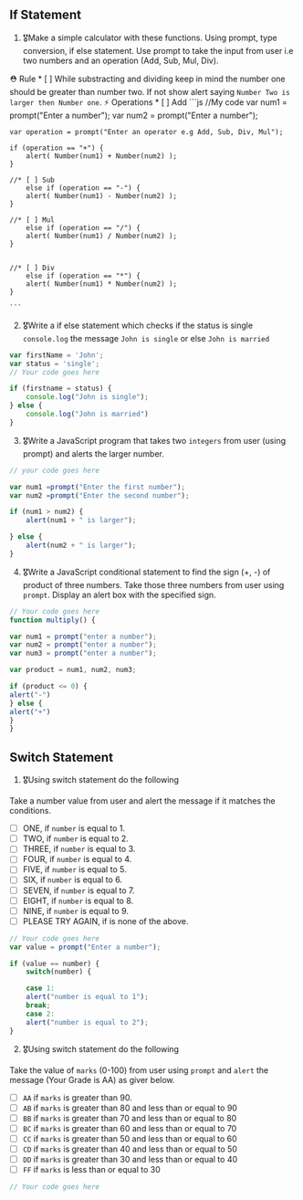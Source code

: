 ## If Statement
1.  🎖Make a simple calculator with these functions. Using prompt, type conversion, if else statement. Use prompt to take the input from user i.e two numbers and an operation (Add, Sub, Mul, Div).

  ⛑ Rule
    * [ ] While substracting and dividing keep in mind the number one should be greater than number two. If not show alert saying `Number Two is larger then Number one`.
  ⚡️ Operations
    * [ ] Add
    ```js 
    //My code 
    var num1 = prompt("Enter a number");
    var num2 = prompt("Enter a number");


   	var operation = prompt("Enter an operator e.g Add, Sub, Div, Mul");
	
   	if (operation == "+") {
   		alert( Number(num1) + Number(num2) );
   	} 
    
    //* [ ] Sub
    	else if (operation == "-") {
   		alert( Number(num1) - Number(num2) );
    } 

    //* [ ] Mul
    	else if (operation == "/") {
   		alert( Number(num1) / Number(num2) );
    } 


    //* [ ] Div
    	else if (operation == "*") {
   		alert( Number(num1) * Number(num2) );
    } 

    ```

2. 🎖Write a if else statement which checks if the status is single `console.log` the message `John is single` or else `John is married`
```js
var firstName = 'John';
var status = 'single';
// Your code goes here

if (firstname = status) {
 	console.log("John is single");
} else {
	console.log("John is married")
}
```
3. 🎖Write a JavaScript program that takes two `integers` from user (using prompt) and alerts the larger number.
```js
// your code goes here

var num1 =prompt("Enter the first number");
var num2 =prompt("Enter the second number");

if (num1 > num2) {
	alert(num1 + " is larger");

} else {
	alert(num2 + " is larger");
}

```

4. 🎖Write a JavaScript conditional statement to find the sign (+, -) of product of three numbers. Take those three numbers from user using `prompt`. Display an alert box with the specified sign.

```js
// Your code goes here
function multiply() {

var num1 = prompt("enter a number");
var num2 = prompt("enter a number");
var num3 = prompt("enter a number");

var product = num1, num2, num3;

if (product <= 0) {
alert("-")
} else {
alert("+")
}
}
```

## Switch Statement

1. 🎖Using switch statement do the following

Take a number value from user and alert the message if it matches the conditions.
* [ ] ONE, if `number` is equal to 1.
* [ ] TWO, if `number` is equal to 2.
* [ ] THREE, if `number` is equal to 3.
* [ ] FOUR, if `number` is equal to 4.
* [ ] FIVE, if `number` is equal to 5.
* [ ] SIX, if `number` is equal to 6.
* [ ] SEVEN, if `number` is equal to 7.
* [ ] EIGHT, if `number` is equal to 8.
* [ ] NINE, if `number` is equal to 9.
* [ ] PLEASE TRY AGAIN, if  is none of the above.
```js
// Your code goes here
var value = prompt("Enter a number");

if (value == number) {
	switch(number) {

	case 1:
	alert("number is equal to 1");
	break;
	case 2:
	alert("number is equal to 2");
}


```

2. 🎖Using switch statement do the following

Take the value of `marks` (0-100) from user using `prompt` and `alert` the message (Your Grade is AA) as giver below.
* [ ] `AA` if `marks` is greater than 90.
* [ ] `AB` if `marks` is greater than 80 and less than or equal to 90
* [ ] `BB` if `marks` is greater than 70 and less than or equal to 80
* [ ] `BC` if `marks` is greater than 60 and less than or equal to 70
* [ ] `CC` if `marks` is greater than 50 and less than or equal to 60
* [ ] `CD` if `marks` is greater than 40 and less than or equal to 50
* [ ] `DD` if `marks` is greater than 30 and less than or equal to 40
* [ ] `FF` if `marks` is less than or equal to 30
```js
// Your code goes here


```
